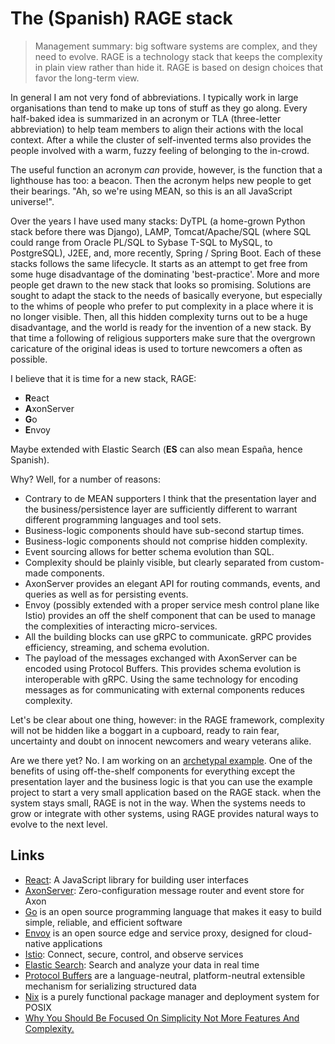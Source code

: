 # The (Spanish) RAGE stack

> Management summary: big software systems are complex, and they need to evolve. RAGE is a technology stack that keeps the complexity in plain view rather than hide it. RAGE is based on design choices that favor the long-term view.

In general I am not very fond of abbreviations. I typically work in large organisations than tend to make up tons of stuff as they go along. Every half-baked idea is summarized in an acronym or TLA (three-letter abbreviation) to help team members to align their actions with the local context. After a while the cluster of self-invented terms also provides the people involved with a warm, fuzzy feeling of belonging to the in-crowd.

The useful function an acronym _can_ provide, however, is the function that a lighthouse has too: a beacon. Then the acronym helps new people to get their bearings. "Ah, so we're using MEAN, so this is an all JavaScript universe!".

Over the years I have used many stacks: DyTPL (a home-grown Python stack before there was Django), LAMP, Tomcat/Apache/SQL (where SQL could range from Oracle PL/SQL to Sybase T-SQL to MySQL, to PostgreSQL), J2EE, and, more recently, Spring / Spring Boot. Each of these stacks follows the same lifecycle. It starts as an attempt to get free from some huge disadvantage of the dominating 'best-practice'. More and more people get drawn to the new stack that looks so promising. Solutions are sought to adapt the stack to the needs of basically everyone, but especially to the whims of people who prefer to put complexity in a place where it is no longer visible. Then, all this hidden complexity turns out to be a huge disadvantage, and the world is ready for the invention of a new stack. By that time a following of religious supporters make sure that the overgrown caricature of the original ideas is used to torture newcomers a often as possible.

I believe that it is time for a new stack, RAGE:

* **R**eact
* **A**xonServer
* **G**o
* **E**nvoy

Maybe extended with Elastic Search (**ES** can also mean España, hence Spanish).

Why? Well, for a number of reasons:

* Contrary to de MEAN supporters I think that the presentation layer and the business/persistence layer are sufficiently different to warrant different programming languages and tool sets.
* Business-logic components should have sub-second startup times.
* Business-logic components should not comprise hidden complexity.
* Event sourcing allows for better schema evolution than SQL.
* Complexity should be plainly visible, but clearly separated from custom-made components.
* AxonServer provides an elegant API for routing commands, events, and queries as well as for persisting events.
* Envoy (possibly extended with a proper service mesh control plane like Istio) provides an off the shelf component that can be used to manage the complexities of interacting micro-services.
* All the building blocks can use gRPC to communicate. gRPC provides efficiency, streaming, and schema evolution.
* The payload of the messages exchanged with AxonServer can be encoded using Protocol Buffers. This provides schema evolution is interoperable with gRPC. Using the same technology for encoding messages as for communicating with external components reduces complexity.

Let's be clear about one thing, however: in the RAGE framework, complexity will not be hidden like a boggart in a cupboard, ready to rain fear, uncertainty and doubt on innocent newcomers and weary veterans alike.

Are we there yet? No. I am working on an [archetypal example](https://github.com/jeroenvanmaanen/archetype-go-axon). One of the benefits of using off-the-shelf components for everything except the presentation layer and the business logic is that you can use the example project to start a very small application based on the RAGE stack. when the system stays small, RAGE is not in the way. When the systems needs to grow or integrate with other systems, using RAGE provides natural ways to evolve to the next level.

## Links

* [React](https://reactjs.org/): A JavaScript library for building user interfaces
* [AxonServer](https://axoniq.io/product-overview/axon-server): Zero-configuration message router and event store for Axon
* [Go](https://golang.org/) is an open source programming language that makes it easy to build simple, reliable, and efficient software
* [Envoy](https://www.envoyproxy.io/) is an open source edge and service proxy, designed for cloud-native applications
* [Istio](https://istio.io/): Connect, secure, control, and observe services
* [Elastic Search](https://www.elastic.co/): Search and analyze your data in real time
* [Protocol Buffers](https://developers.google.com/protocol-buffers) are a language-neutral, platform-neutral extensible mechanism for serializing structured data
* [Nix](https://nixos.org/nixos/nix-pills/) is a purely functional package manager and deployment system for POSIX
* [Why You Should Be Focused On Simplicity Not More Features And Complexity.](https://www.carlpullein.com/blog/why-you-should-be-focused-on-simplicity-not-more-features-and-complexity/12/9/2018)
